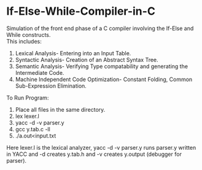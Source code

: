 # If-Else-While-Compiler-in-C
Simulation of the front end phase of a C compiler involving the If-Else and While constructs.</br>
This includes:</br>
1) Lexical Analysis- Entering into an Input Table.</br>
2) Syntactic Analysis- Creation of an Abstract Syntax Tree.</br>
3) Semantic Analysis- Verifying Type compatability and generating the Intermediate Code.</br>
4) Machine Independent Code Optimization- Constant Folding, Common Sub-Expression Elimination.</br>

To Run Program:</br>
1) Place all files in the same directory.</br>
2) lex lexer.l</br>
3) yacc -d -v parser.y</br>
4) gcc y.tab.c -ll </br>
5) ./a.out<input.txt</br>

Here lexer.l is the lexical analyzer, yacc -d -v parser.y runs parser.y written in YACC and -d creates y.tab.h and -v creates y.output (debugger for parser).
